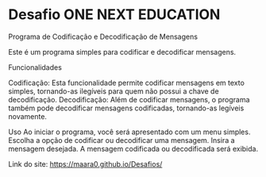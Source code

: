 # Desafio ONE NEXT EDUCATION  

Programa de Codificação e Decodificação de Mensagens 

Este é um programa simples para codificar e decodificar mensagens. 

Funcionalidades 

Codificação: Esta funcionalidade permite codificar mensagens em texto simples, tornando-as ilegíveis para quem não possui a chave de decodificação. 
Decodificação: Além de codificar mensagens, o programa também pode decodificar mensagens codificadas, tornando-as legíveis novamente. 

Uso
Ao iniciar o programa, você será apresentado com um menu simples. Escolha a opção de codificar ou decodificar uma mensagem. Insira a mensagem desejada. A mensagem codificada ou decodificada será exibida.

Link do site: https://maara0.github.io/Desafios/
